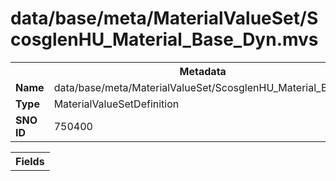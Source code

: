 <h1>data/base/meta/MaterialValueSet/ScosglenHU_Material_Base_Dyn.mvs</h1><table><tr><th colspan="100%">Metadata</th></tr><tr><td><b>Name</b></td><td>data/base/meta/MaterialValueSet/ScosglenHU_Material_Base_Dyn.mvs</td></tr><tr><td><b>Type</b></td><td>MaterialValueSetDefinition</td></tr><tr><td><b>SNO ID</b></td><td>750400</td></tr></table>

<table><tr><th colspan="100%">Fields</th></tr></table>

